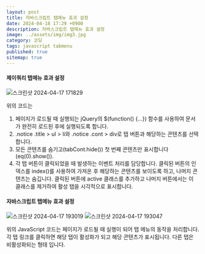```yaml
---
layout: post
title: 자바스크립트 탭메뉴 효과 설정
date: 2024-04-18 17:29 +0900
description: 자바스크립트 탭메뉴 효과 설정
image: ../assets/img/img3.jpg
category: 코딩
tags: javascript tabmenu
published: true
sitemap: true
---
```

#### 제이쿼리 탭메뉴 효과 설정

![스크린샷 2024-04-17 171829](https://github.com/webweaver420/webweaver420.github.io/assets/166381564/26b125cd-79bd-44f6-9f64-e99c76be5cca)

위의 코드는 
1. 페이지가 로드될 때 실행되는 jQuery의 $(function() {...}) 함수를 사용하여 문서가 완전히 로드된 후에 실행되도록 합니다.
2. .notice .title > ul > li와 .notice .cont > div로 탭 버튼과 해당하는 콘텐츠를 선택합니다.
3. 모든 콘텐츠를 숨기고(tabCont.hide()) 첫 번째 콘텐츠만 표시합니다(eq(0).show()).
4. 각 탭 버튼이 클릭되었을 때 발생하는 이벤트 처리를 담당합니다. 클릭된 버튼의 인덱스를 index()를 사용하여 가져온 후 해당하는 콘텐츠를 보이도록 하고, 나머지 콘텐츠는 숨깁니다. 클릭된 버튼에 active 클래스를 추가하고 나머지 버튼에서는 이 클래스를 제거하여 활성 탭을 시각적으로 표시합니다.


#### 자바스크립트 탭메뉴 효과 설정

![스크린샷 2024-04-17 193019](https://github.com/webweaver420/webweaver420.github.io/assets/166381564/56f4fce3-06be-47db-abbc-743ad38a24a6)
![스크린샷 2024-04-17 193047](https://github.com/webweaver420/webweaver420.github.io/assets/166381564/116026ab-3adf-4cf4-80be-475896c4a96e)

위의 JavaScript 코드는 페이지가 로드될 때 실행이 되어 탭 메뉴의 동작을 처리합니다. 
각 탭 링크를 클릭하면 해당 탭이 활성화가 되고 해당 콘텐츠가 표시됩니다. 
다른 탭은 비활성화되는 형태 입니다.



